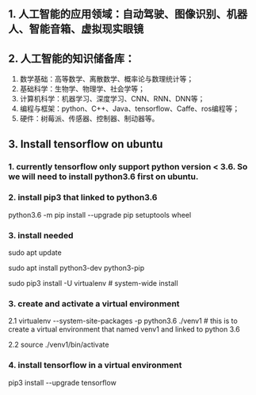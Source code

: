 ## 1. 人工智能的应用领域：自动驾驶、图像识别、机器人、智能音箱、虚拟现实眼镜

## 2. 人工智能的知识储备库：
 1. 数学基础：高等数学、离散数学、概率论与数理统计等；
 2. 基础科学：生物学、物理学、社会学等；
 3. 计算机科学：机器学习、深度学习、CNN、RNN、DNN等；
 4. 编程与框架：python、C++、Java、tensorflow、Caffe、ros编程等；
 5. 硬件：树莓派、传感器、控制器、制动器等。

## 3. Install tensorflow on ubuntu
### 1. currently tensorflow only support python version < 3.6. So we will need to install python3.6 first on ubuntu.
### 2. install pip3 that linked to python3.6
python3.6 -m pip install --upgrade pip setuptools wheel

### 3. install needed 
sudo apt update

sudo apt install python3-dev python3-pip

sudo pip3 install -U virtualenv  # system-wide install

### 3. create and activate a virtual environment 
2.1 virtualenv --system-site-packages -p python3.6 ./venv1 # this is to create a virtual environment that named venv1 and linked to python 3.6

2.2 source ./venv1/bin/activate

### 4. install tensorflow in a virtual environment
pip3 install --upgrade tensorflow




